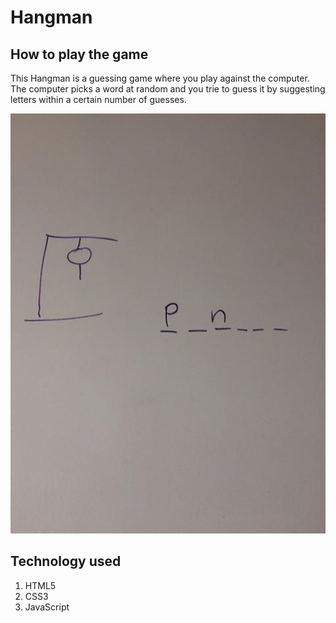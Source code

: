 # Hangman

## How to play the game

This Hangman is a guessing game where you play against the computer. The computer picks a word at random and you trie to guess it by suggesting letters within a certain number of guesses.

<img src="hangman.jpg" width="900">

## Technology used

1. HTML5
2. CSS3
3. JavaScript
